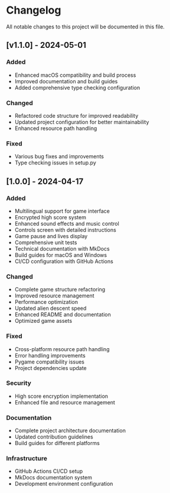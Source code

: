 # Changelog

All notable changes to this project will be documented in this file.

## [v1.1.0] - 2024-05-01

### Added
- Enhanced macOS compatibility and build process
- Improved documentation and build guides
- Added comprehensive type checking configuration

### Changed
- Refactored code structure for improved readability
- Updated project configuration for better maintainability
- Enhanced resource path handling

### Fixed
- Various bug fixes and improvements
- Type checking issues in setup.py

## [1.0.0] - 2024-04-17

### Added
- Multilingual support for game interface
- Encrypted high score system
- Enhanced sound effects and music control
- Controls screen with detailed instructions
- Game pause and lives display
- Comprehensive unit tests
- Technical documentation with MkDocs
- Build guides for macOS and Windows
- CI/CD configuration with GitHub Actions

### Changed
- Complete game structure refactoring
- Improved resource management
- Performance optimization
- Updated alien descent speed
- Enhanced README and documentation
- Optimized game assets

### Fixed
- Cross-platform resource path handling
- Error handling improvements
- Pygame compatibility issues
- Project dependencies update

### Security
- High score encryption implementation
- Enhanced file and resource management

### Documentation
- Complete project architecture documentation
- Updated contribution guidelines
- Build guides for different platforms

### Infrastructure
- GitHub Actions CI/CD setup
- MkDocs documentation system
- Development environment configuration
